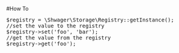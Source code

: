 #How To
<pre>
$registry = \Shwager\Storage\Registry::getInstance();
//set the value to the registry
$registry->set('foo', 'bar');
//get the value from the registry
$registry->get('foo');
</pre>